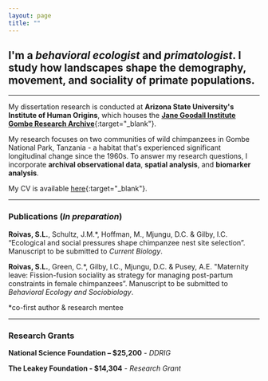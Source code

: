 ```yaml
---
layout: page
title: ""
---
```


## I'm a *behavioral ecologist* and *primatologist*. I study how landscapes shape the demography, movement, and sociality of primate populations.

---
My dissertation research is conducted at **Arizona State University's Institute of Human Origins**, which houses the [**Jane Goodall Institute Gombe Research Archive**<i class="fa-solid fa-link"></i>](https://iho.asu.edu/GombeProject){:target="_blank"}.

My  research focuses on two communities of wild chimpanzees in Gombe National Park, Tanzania - a habitat that's experienced significant longitudinal change since the 1960s. To answer my research questions, I incorporate **archival observational data**, **spatial analysis**, and **biomarker analysis**.

My CV is available [here<i class="fa-solid fa-link"></i>](https://docs.google.com/document/d/1h_WqnBvjqwgTYDTpesCvbAA6FpGEaqVP/edit?usp=sharing&ouid=112979041482582723813&rtpof=true&sd=true){:target="_blank"}.

---

### Publications (*In preparation*)

**Roivas, S.L.**, Schultz, J.M.*, Hoffman, M., Mjungu, D.C. & Gilby, I.C. “Ecological and social pressures shape chimpanzee nest site selection”. Manuscript to be submitted to _Current Biology_.

**Roivas, S.L.**, Green, C.*, Gilby, I.C., Mjungu, D.C. & Pusey, A.E. "Maternity leave: Fission-fusion sociality as strategy for managing post-partum constraints in female chimpanzees”. Manuscript to be submitted to _Behavioral Ecology and Sociobiology_.

*co-first author & research mentee

---

### Research Grants
 
**National Science Foundation – $25,200** - _DDRIG_

**The Leakey Foundation - $14,304** - _Research Grant_ 

